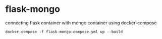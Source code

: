 # flask-mongo
connecting flask container with mongo container using docker-compose
```
docker-compose -f flask-mongo-compose.yml up --build
```
